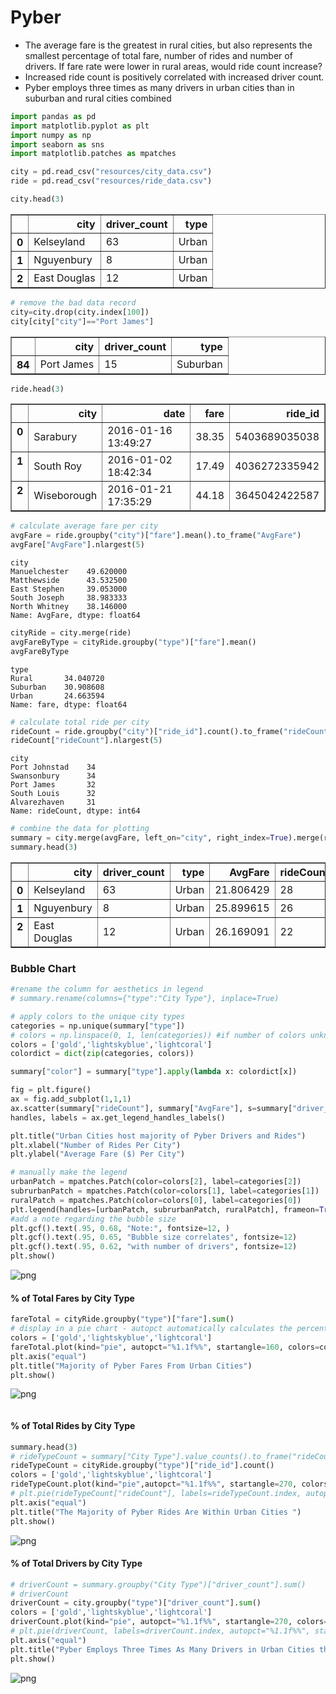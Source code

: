 
# Pyber
- The average fare is the greatest in rural cities, but also represents the smallest percentage of total fare, number of rides and number of drivers. If fare rate were lower in rural areas, would ride count increase?
- Increased ride count is positively correlated with increased driver count.
- Pyber employs three times as many drivers in urban cities than in suburban and rural cities combined


```python
import pandas as pd
import matplotlib.pyplot as plt
import numpy as np
import seaborn as sns
import matplotlib.patches as mpatches
```


```python
city = pd.read_csv("resources/city_data.csv")
ride = pd.read_csv("resources/ride_data.csv")
```


```python
city.head(3)
```




<div>
<style>
    .dataframe thead tr:only-child th {
        text-align: right;
    }

    .dataframe thead th {
        text-align: left;
    }

    .dataframe tbody tr th {
        vertical-align: top;
    }
</style>
<table border="1" class="dataframe">
  <thead>
    <tr style="text-align: right;">
      <th></th>
      <th>city</th>
      <th>driver_count</th>
      <th>type</th>
    </tr>
  </thead>
  <tbody>
    <tr>
      <th>0</th>
      <td>Kelseyland</td>
      <td>63</td>
      <td>Urban</td>
    </tr>
    <tr>
      <th>1</th>
      <td>Nguyenbury</td>
      <td>8</td>
      <td>Urban</td>
    </tr>
    <tr>
      <th>2</th>
      <td>East Douglas</td>
      <td>12</td>
      <td>Urban</td>
    </tr>
  </tbody>
</table>
</div>




```python
# remove the bad data record
city=city.drop(city.index[100])
city[city["city"]=="Port James"]
```




<div>
<style>
    .dataframe thead tr:only-child th {
        text-align: right;
    }

    .dataframe thead th {
        text-align: left;
    }

    .dataframe tbody tr th {
        vertical-align: top;
    }
</style>
<table border="1" class="dataframe">
  <thead>
    <tr style="text-align: right;">
      <th></th>
      <th>city</th>
      <th>driver_count</th>
      <th>type</th>
    </tr>
  </thead>
  <tbody>
    <tr>
      <th>84</th>
      <td>Port James</td>
      <td>15</td>
      <td>Suburban</td>
    </tr>
  </tbody>
</table>
</div>




```python
ride.head(3)
```




<div>
<style>
    .dataframe thead tr:only-child th {
        text-align: right;
    }

    .dataframe thead th {
        text-align: left;
    }

    .dataframe tbody tr th {
        vertical-align: top;
    }
</style>
<table border="1" class="dataframe">
  <thead>
    <tr style="text-align: right;">
      <th></th>
      <th>city</th>
      <th>date</th>
      <th>fare</th>
      <th>ride_id</th>
    </tr>
  </thead>
  <tbody>
    <tr>
      <th>0</th>
      <td>Sarabury</td>
      <td>2016-01-16 13:49:27</td>
      <td>38.35</td>
      <td>5403689035038</td>
    </tr>
    <tr>
      <th>1</th>
      <td>South Roy</td>
      <td>2016-01-02 18:42:34</td>
      <td>17.49</td>
      <td>4036272335942</td>
    </tr>
    <tr>
      <th>2</th>
      <td>Wiseborough</td>
      <td>2016-01-21 17:35:29</td>
      <td>44.18</td>
      <td>3645042422587</td>
    </tr>
  </tbody>
</table>
</div>




```python
# calculate average fare per city
avgFare = ride.groupby("city")["fare"].mean().to_frame("AvgFare")
avgFare["AvgFare"].nlargest(5)
```




    city
    Manuelchester    49.620000
    Matthewside      43.532500
    East Stephen     39.053000
    South Joseph     38.983333
    North Whitney    38.146000
    Name: AvgFare, dtype: float64




```python
cityRide = city.merge(ride)
avgFareByType = cityRide.groupby("type")["fare"].mean()
avgFareByType
```




    type
    Rural       34.040720
    Suburban    30.908608
    Urban       24.663594
    Name: fare, dtype: float64




```python
# calculate total ride per city
rideCount = ride.groupby("city")["ride_id"].count().to_frame("rideCount")
rideCount["rideCount"].nlargest(5)
```




    city
    Port Johnstad    34
    Swansonbury      34
    Port James       32
    South Louis      32
    Alvarezhaven     31
    Name: rideCount, dtype: int64




```python
# combine the data for plotting
summary = city.merge(avgFare, left_on="city", right_index=True).merge(rideCount, left_on="city", right_index=True)
summary.head(3)
```




<div>
<style>
    .dataframe thead tr:only-child th {
        text-align: right;
    }

    .dataframe thead th {
        text-align: left;
    }

    .dataframe tbody tr th {
        vertical-align: top;
    }
</style>
<table border="1" class="dataframe">
  <thead>
    <tr style="text-align: right;">
      <th></th>
      <th>city</th>
      <th>driver_count</th>
      <th>type</th>
      <th>AvgFare</th>
      <th>rideCount</th>
    </tr>
  </thead>
  <tbody>
    <tr>
      <th>0</th>
      <td>Kelseyland</td>
      <td>63</td>
      <td>Urban</td>
      <td>21.806429</td>
      <td>28</td>
    </tr>
    <tr>
      <th>1</th>
      <td>Nguyenbury</td>
      <td>8</td>
      <td>Urban</td>
      <td>25.899615</td>
      <td>26</td>
    </tr>
    <tr>
      <th>2</th>
      <td>East Douglas</td>
      <td>12</td>
      <td>Urban</td>
      <td>26.169091</td>
      <td>22</td>
    </tr>
  </tbody>
</table>
</div>



### Bubble Chart


```python
#rename the column for aesthetics in legend
# summary.rename(columns={"type":"City Type"}, inplace=True)

# apply colors to the unique city types
categories = np.unique(summary["type"])
# colors = np.linspace(0, 1, len(categories)) #if number of colors unknown, can use this to do gray scale
colors = ['gold','lightskyblue','lightcoral']
colordict = dict(zip(categories, colors))  

summary["color"] = summary["type"].apply(lambda x: colordict[x])

```


```python
fig = plt.figure()
ax = fig.add_subplot(1,1,1)
ax.scatter(summary["rideCount"], summary["AvgFare"], s=summary["driver_count"]*10, c=summary["color"], alpha=.65, edgecolors="k")
handles, labels = ax.get_legend_handles_labels()

plt.title("Urban Cities host majority of Pyber Drivers and Rides")
plt.xlabel("Number of Rides Per City")
plt.ylabel("Average Fare ($) Per City")

# manually make the legend
urbanPatch = mpatches.Patch(color=colors[2], label=categories[2])
subrurbanPatch = mpatches.Patch(color=colors[1], label=categories[1])
ruralPatch = mpatches.Patch(color=colors[0], label=categories[0])
plt.legend(handles=[urbanPatch, subrurbanPatch, ruralPatch], frameon=True, loc="upper right")
#add a note regarding the bubble size
plt.gcf().text(.95, 0.68, "Note:", fontsize=12, )
plt.gcf().text(.95, 0.65, "Bubble size correlates", fontsize=12)
plt.gcf().text(.95, 0.62, "with number of drivers", fontsize=12)
plt.show()
```


![png](output_12_0.png)


#### % of Total Fares by City Type


```python
fareTotal = cityRide.groupby("type")["fare"].sum()
# display in a pie chart - autopct automatically calculates the percentage so we don't have to!
colors = ['gold','lightskyblue','lightcoral']
fareTotal.plot(kind="pie", autopct="%1.1f%%", startangle=160, colors=colors, explode=(0,0,.05))
plt.axis("equal")
plt.title("Majority of Pyber Fares From Urban Cities")
plt.show()

```


![png](output_14_0.png)



```python

```

#### % of Total Rides by City Type


```python
summary.head(3)
# rideTypeCount = summary["City Type"].value_counts().to_frame("rideCount")
rideTypeCount = cityRide.groupby("type")["ride_id"].count()
colors = ['gold','lightskyblue','lightcoral']
rideTypeCount.plot(kind="pie",autopct="%1.1f%%", startangle=270, colors=colors, explode=(0,0,0.05))
# plt.pie(rideTypeCount["rideCount"], labels=rideTypeCount.index, autopct="%1.1f%%", startangle=270, colors=colors, explode=(.05,0,0))
plt.axis("equal")
plt.title("The Majority of Pyber Rides Are Within Urban Cities ")
plt.show()
```


![png](output_17_0.png)


#### % of Total Drivers by City Type


```python
# driverCount = summary.groupby("City Type")["driver_count"].sum()
# driverCount
driverCount = city.groupby("type")["driver_count"].sum()
colors = ['gold','lightskyblue','lightcoral']
driverCount.plot(kind="pie", autopct="%1.1f%%", startangle=270, colors=colors, explode=(0,0,.1))
# plt.pie(driverCount, labels=driverCount.index, autopct="%1.1f%%", startangle=270, colors=colors, explode=(0,0,.1))
plt.axis("equal")
plt.title("Pyber Employs Three Times As Many Drivers in Urban Cities than in Suburban and Rural Cities Combined")
plt.show()
```


![png](output_19_0.png)

